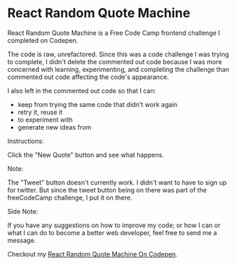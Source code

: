 # React Random Quote Machine
React Random Quote Machine is a Free Code Camp frontend challenge I completed on Codepen.

The code is raw, unrefactored. Since this was a code challenge I was trying to complete, I didn't delete the commented out code because I was more concerned with learning, experimenting, and completing the challenge than commented out code affecting the code's appearance. 

I also left in the commented out code so that I can:
* keep from trying the same code that didn't work again
* retry it, reuse it
* to experiment with
* generate new ideas from

Instructions: 

Click the "New Quote" button and see what happens. 

Note: 

The "Tweet" button doesn't currently work. 
I didn't want to have to sign up for twitter. But since the tweet button being on there was part of the freeCodeCamp challenge, I put it on there. 

Side Note: 

If you have any suggestions on how to improve my code; or how I can or what I can do to become a better web developer, feel free to send me a message. 

Checkout my [React Random Quote Machine On Codepen](https://codepen.io/nwbnwb/full/BajbvNQ).
